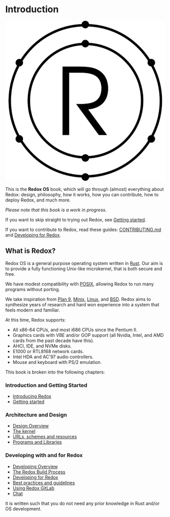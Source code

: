 # Introduction

![Redox OS](assets/redox_light_512.png)

This is the **Redox OS** book, which will go through (almost) everything about Redox: design, philosophy, how it works, how you can contribute, how to deploy Redox, and much more.

*Please note that this book is a work in progress.*

If you want to skip straight to trying out Redox, see [Getting started](./ch02-00-getting-started.md).

If you want to contribute to Redox, read these guides: [CONTRIBUTING.md](https://gitlab.redox-os.org/redox-os/redox/-/blob/master/CONTRIBUTING.md) and [Developing for Redox](./ch07-00-developing-overview.md).

## What is Redox?

Redox OS is a general purpose operating system written in [Rust](https://www.rust-lang.org). Our aim is to provide a fully functioning Unix-like microkernel, that is both secure and free.

We have modest compatibility with [POSIX](https://en.wikipedia.org/wiki/POSIX), allowing Redox to run many programs without porting.

We take inspiration from [Plan 9](http://9p.io/plan9/index.html), [Minix](http://www.minix3.org/), [Linux](https://www.kernel.org/), and [BSD](http://www.bsd.org/). Redox aims to synthesize years of research and hard won experience into a system that feels modern and familiar.

At this time, Redox supports:

* All x86-64 CPUs, and most i686 CPUs since the Pentium II.
* Graphics cards with VBE and/or GOP support (all Nvidia, Intel, and AMD cards from the past decade have this).
* AHCI, IDE, and NVMe disks.
* E1000 or RTL8168 network cards.
* Intel HDA and AC'97 audio controllers.
* Mouse and keyboard with PS/2 emulation.

This book is broken into the following chapters:

### Introduction and Getting Started

- [Introducing Redox](./ch01-00-introducing-redox.md)
- [Getting started](./ch02-00-getting-started.md)

### Architecture and Design

- [Design Overview](./ch03-00-design-overview.md)
- [The kernel](./ch04-00-kernel.md)
- [URLs, schemes and resources](./ch05-00-urls-schemes-resources.md)
- [Programs and Libraries](./ch06-00-programs-libraries.md)

### Developing with and for Redox

- [Developing Overview](./ch07-00-developing-overview.md)
- [The Redox Build Process](./ch08-00-build-process.md)
- [Developing for Redox](./ch09-00-developing-for-redox.md)
- [Best practices and guidelines](./ch11-00-best-practices.md)
- [Using Redox GitLab](./ch12-00-using-redox-gitlab.md)
- [Chat](./ch13-01-chat.md)
 

It is written such that you do not need any prior knowledge in Rust and/or OS development.
